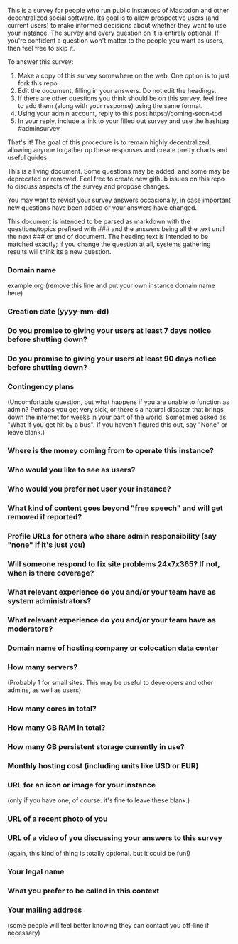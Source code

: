 This is a survey for people who run public instances of Mastodon and 
other decentralized social software. Its goal is to allow prospective
users (and current users) to make informed decisions about
whether they want to use your instance.  The survey and every question
on it is entirely optional.  If you're confident a question won't matter
to the people you want as users, then feel free to skip it.

To answer this survey:
1. Make a copy of this survey somewhere on the web.  One option is to just
   fork this repo.
2. Edit the document, filling in your answers.  Do not edit the headings.
3. If there are other questions you think should be on this survey, feel
   free to add them (along with your response) using the same format.
4. Using your admin account, reply to this post https://coming-soon-tbd
5. In your reply, include a link to your filled out survey and use the 
   hashtag #adminsurvey

That's it!   The goal of this procedure is to remain highly decentralized,
allowing anyone to gather up these responses and create pretty charts and 
useful guides.

This is a living document.  Some questions may be added, and some may be 
deprecated or removed.  Feel free to create new github issues on this
repo to discuss aspects of the survey and propose changes.

You may want to revisit your survey answers occasionally,
in case important new questions have been added or your answers have 
changed.

This document is intended to be parsed as markdown with the questions/topics 
prefixed with ### and the answers being all the text until
the next ### or end of document. The heading text is intended to be matched 
exactly; if you change the question at all, systems gathering results will 
think its a new question.

### Domain name

example.org (remove this line and put your own instance domain name here)

### Creation date (yyyy-mm-dd)

### Do you promise to giving your users at least 7 days notice before shutting down?

### Do you promise to giving your users at least 90 days notice before shutting down?

### Contingency plans

(Uncomfortable question, but what happens if you are unable to function as admin?  Perhaps
you get very sick, or there's a natural disaster that brings down the internet for weeks in
your part of the world.  Sometimes asked as "What if you get hit by a bus".  If you haven't
figured this out, say "None" or leave blank.)

### Where is the money coming from to operate this instance?

### Who would you like to see as users?

### Who would you prefer not user your instance?

### What kind of content goes beyond "free speech" and will get removed if reported?

### Profile URLs for others who share admin responsibility (say "none" if it's just you)

### Will someone respond to fix site problems 24x7x365? If not, when is there coverage?

### What relevant experience do you and/or your team have as system administrators?

### What relevant experience do you and/or your team have as moderators?

### Domain name of hosting company or colocation data center

### How many servers?

(Probably 1 for small sites.  This may be useful to developers and other admins, as well as users)

### How many cores in total?

### How many GB RAM in total?

### How many GB persistent storage currently in use?

### Monthly hosting cost (including units like USD or EUR)

### URL for an icon or image for your instance

(only if you have one, of course.  it's fine to leave these blank.)

### URL of a recent photo of you 

### URL of a video of you discussing your answers to this survey

(again, this kind of thing is totally optional.  but it could be fun!)

### Your legal name

### What you prefer to be called in this context

### Your mailing address

(some people will feel better knowing they can contact you off-line if necessary)
